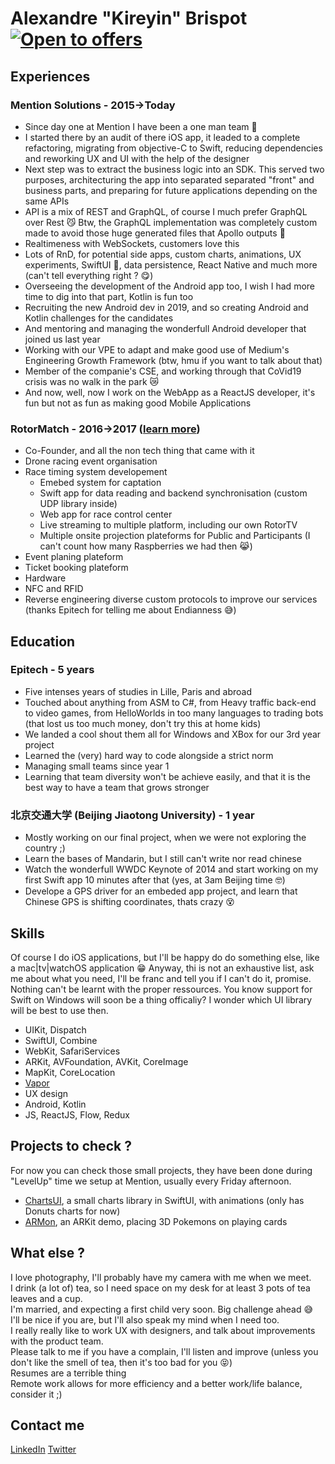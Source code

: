 # Alexandre "Kireyin" Brispot [![Open to offers](https://img.shields.io/badge/Open%20to%20offers-yes-1abc9c.svg)](#)
## Experiences
### Mention Solutions - 2015->Today
- Since day one at Mention I have been a one man team 💪
- I started there by an audit of there iOS app, it leaded to a complete refactoring, migrating from objective-C to Swift, reducing dependencies and reworking UX and UI with the help of the designer
- Next step was to extract the business logic into an SDK. This served two purposes, architecturing the app into separated separated "front" and business parts, and preparing for future applications depending on the same APIs
- API is a mix of REST and GraphQL, of course I much prefer GraphQL over Rest 😼 Btw, the GraphQL implementation was completely custom made to avoid those huge generated files that Apollo outputs 🤢
- Realtimeness with WebSockets, customers love this
- Lots of RnD, for potential side apps, custom charts, animations, UX experiments, SwiftUI 🤩, data persistence, React Native and much more (can't tell everything right ? 😋)
- Overseeing the development of the Android app too, I wish I had more time to dig into that part, Kotlin is fun too
- Recruiting the new Android dev in 2019, and so creating Android and Kotlin challenges for the candidates
- And mentoring and managing the wonderfull Android developer that joined us last year
- Working with our VPE to adapt and make good use of Medium's Engineering Growth Framework (btw, hmu if you want to talk about that)
- Member of the companie's CSE, and working through that CoVid19 crisis was no walk in the park 😿
- And now, well, now I work on the WebApp as a ReactJS developer, it's fun but not as fun as making good Mobile Applications
 
### RotorMatch - 2016->2017 ([learn more](https://www.rotormatch.com/discover))
- Co-Founder, and all the non tech thing that came with it
- Drone racing event organisation
- Race timing system developement
  - Emebed system for captation
  - Swift app for data reading and backend synchronisation (custom UDP library inside)
  - Web app for race control center
  - Live streaming to multiple platform, including our own RotorTV
  - Multiple onsite projection plateforms for Public and Participants (I can't count how many Raspberries we had then 😹)
 - Event planing plateform
 - Ticket booking plateform
 - Hardware
 - NFC and RFID
 - Reverse engineering diverse custom protocols to improve our services (thanks Epitech for telling me about Endianness 😅)

## Education
### Epitech - 5 years
- Five intenses years of studies in Lille, Paris and abroad
- Touched about anything from ASM to C#, from Heavy traffic back-end to video games, from HelloWorlds in too many languages to trading bots (that lost us too much money, don't try this at home kids)
- We landed a cool  shout them all for Windows and XBox for our 3rd year project
- Learned the (very) hard way to code alongside a strict norm
- Managing small teams since year 1
- Learning that team diversity won't be achieve easily, and that it is the best way to have a team that grows stronger

### 北京交通大学 (Beijing Jiaotong University) - 1 year
- Mostly working on our final project, when we were not exploring the country ;)
- Learn the bases of Mandarin, but I still can't write nor read chinese
- Watch the wonderfull WWDC Keynote of 2014 and start working on my first Swift app 10 minutes after that (yes, at 3am Beijing time 🤓)
- Develope a GPS driver for an embeded app project, and learn that Chinese GPS is shifting coordinates, thats crazy 😵

## Skills
Of course I do iOS applications, but I'll be happy do do something else, like a mac|tv|watchOS application 😁
Anyway, thi is not an exhaustive list, ask me about what you need, I'll be franc and tell you if I can't do it, promise. Nothing can't be learnt with the proper ressources.
You know support for Swift on Windows will soon be a thing officaliy? I wonder which UI library will be best to use then.
 
- UIKit, Dispatch
- SwiftUI, Combine
- WebKit, SafariServices
- ARKit, AVFoundation, AVKit, CoreImage
- MapKit, CoreLocation
- [Vapor](https://github.com/vapor/vapor)
- UX design
- Android, Kotlin
- JS, ReactJS, Flow, Redux

## Projects to check ?
For now you can check those small projects, they have been done during "LevelUp" time we setup at Mention, usually every Friday afternoon.

- [ChartsUI](https://github.com/Kireyin/ChartsUI), a small charts library in SwiftUI, with animations (only has Donuts charts for now)
- [ARMon](https://github.com/Kireyin/ARMon), an ARKit demo, placing 3D Pokemons on playing cards

## What else ?
I love photography, I'll probably have my camera with me when we meet.</br>
I drink (a lot of) tea, so I need space on my desk for at least 3 pots of tea leaves and a cup.</br>
I'm married, and expecting a first child very soon. Big challenge ahead 😅</br>
I'll be nice if you are, but I'll also speak my mind when I need too.</br>
I really really like to work UX with designers, and talk about improvements with the product team.</br>
Please talk to me if you have a complain, I'll listen and improve (unless you don't like the smell of tea, then it's too bad for you 😝)</br>
Resumes are a terrible thing</br>
Remote work allows for more efficiency and a better work/life balance, consider it ;)</br>

## Contact me
[LinkedIn](https://www.linkedin.com/in/kireyin/)
[Twitter](https://twitter.com/Kireyin)
